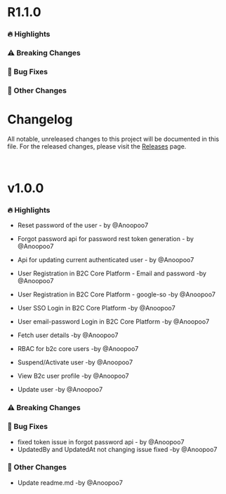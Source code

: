 # R1.1.0

### 🔥 Highlights


### ⚠️ Breaking Changes


### 🐛 Bug Fixes


### 📌 Other Changes

# Changelog

All notable, unreleased changes to this project will be documented in this file. For the released changes, please visit the [Releases](https://github.com/florimus/flourimus-b2c-core/releases) page.

</br>

# v1.0.0

### 🔥 Highlights
- Reset password of the user - by @Anoopoo7
- Forgot password api for password rest token generation - by @Anoopoo7
- Api for updating current authenticated user - by @Anoopoo7

- User Registration in B2C Core Platform - Email and password -by @Anoopoo7
- User Registration in B2C Core Platform - google-so -by @Anoopoo7
- User SSO Login in B2C Core Platform -by @Anoopoo7
- User email-password Login in B2C Core Platform -by @Anoopoo7
- Fetch user details -by @Anoopoo7
- RBAC for b2c core users -by @Anoopoo7
- Suspend/Activate user -by @Anoopoo7
- View B2c user profile -by @Anoopoo7
- Update user -by @Anoopoo7

### ⚠️ Breaking Changes

### 🐛 Bug Fixes
- fixed token issue in forgot password api - by @Anoopoo7
- UpdatedBy and UpdatedAt not changing issue fixed -by @Anoopoo7

### 📌 Other Changes
- Update readme.md -by @Anoopoo7
